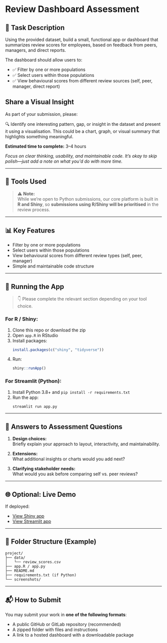 # Review Dashboard Assessment

## 📝 Task Description
Using the provided dataset, build a small, functional app or dashboard that summarizes review scores for employees, based on feedback from peers, managers, and direct reports.

The dashboard should allow users to:
- ✅ Filter by one or more populations
- ✅ Select users within those populations
- ✅ View behavioural scores from different review sources (self, peer, manager, direct report)

  
## Share a Visual Insight

As part of your submission, please:

🔍 Identify one interesting pattern, gap, or insight in the dataset and present it using a visualisation.
This could be a chart, graph, or visual summary that highlights something meaningful.

**Estimated time to complete:** 3–4 hours

_Focus on clear thinking, usability, and maintainable code. It’s okay to skip polish—just add a note on what you'd do with more time._

---

## 🔧 Tools Used

> ⚠️ **Note:**  
> While we’re open to Python submissions, our core platform is built in **R and Shiny**, so **submissions using R/Shiny will be prioritised** in the review process.  


---

## 📊 Key Features

- Filter by one or more populations
- Select users within those populations
- View behavioural scores from different review types (self, peer, manager)
- Simple and maintainable code structure

---

## 🧭 Running the App

> 👇 Please complete the relevant section depending on your tool choice.

### **For R / Shiny:**

1. Clone this repo or download the zip
2. Open `app.R` in RStudio
3. Install packages:
   ```r
   install.packages(c("shiny", "tidyverse"))
   ```
4. Run:
   ```r
   shiny::runApp()
   ```

### **For Streamlit (Python):**

1. Install Python 3.8+ and `pip install -r requirements.txt`
2. Run the app:
   ```bash
   streamlit run app.py
   ```

---

## 🧩 Answers to Assessment Questions

1. **Design choices:**  
   Briefly explain your approach to layout, interactivity, and maintainability.

2. **Extensions:**  
   What additional insights or charts would you add next?

3. **Clarifying stakeholder needs:**  
   What would you ask before comparing self vs. peer reviews?

---

## 🌐 Optional: Live Demo

If deployed:
- [View Shiny app](https://your-shinyapp-url.shinyapps.io/app-name/)
- [View Streamlit app](https://your-username.streamlit.app/app-name/)

---

## 📂 Folder Structure (Example)

```
project/
├── data/
│   └── review_scores.csv
├── app.R / app.py 
├── README.md
├── requirements.txt (if Python)
└── screenshots/
```

---

## 📬 How to Submit

You may submit your work in **one of the following formats**:
- A public GitHub or GitLab repository (recommended)
- A zipped folder with files and instructions
- A link to a hosted dashboard with a downloadable package
